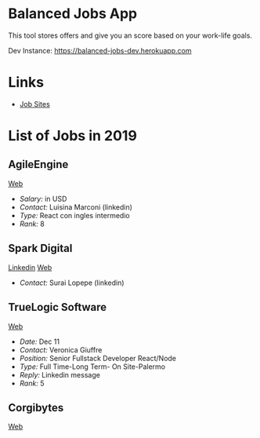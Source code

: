 
# Balanced Jobs App

This tool stores offers and give you an score based on your work-life goals. 

Dev Instance: https://balanced-jobs-dev.herokuapp.com

# Links

- [Job Sites](/JOBSITES.md)

# List of Jobs in 2019


AgileEngine
-----
[Web](https://agileengine.com)

- *Salary:* in USD
- *Contact:* Luisina Marconi (linkedin)
- *Type:* React con ingles intermedio
- *Rank:* 8

Spark Digital
-----

[Linkedin](https://www.linkedin.com/company/sparkdigital/)
[Web](https://sparkdigital.com/careers/open-positions)

- *Contact:* Surai Lopepe (linkedin)

TrueLogic Software
-----
[Web](https://www.truelogicsoftware.com/careers/)
- *Date:* Dec 11
- *Contact:* Veronica Giuffre
- *Position:* Senior Fullstack Developer React/Node
- *Type:* Full Time-Long Term- On Site-Palermo
- *Reply:* Linkedin message
- *Rank:* 5

Corgibytes
-----
[Web](https://corgibytes.com/hiring-process/)

